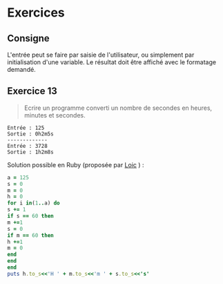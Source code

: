 # Exercices
## Consigne
L'entrée peut se faire par saisie de l'utilisateur, ou simplement par initialisation d'une variable. Le résultat doit être affiché avec le formatage demandé.

## Exercice 13
>Ecrire un programme converti un nombre de secondes en heures, minutes et secondes.
```
Entrée : 125
Sortie : 0h2m5s
-------------
Entrée : 3728
Sortie : 1h2m8s
```

Solution possible en Ruby (proposée par [Loic](https://github.com/EuryX) )  :
```Ruby
a = 125
s = 0
m = 0
h = 0
for i in(1..a) do
s += 1
if s == 60 then
m +=1
s = 0
if m == 60 then
h +=1
m = 0
end
end
end
puts h.to_s<<'H ' + m.to_s<<'m ' + s.to_s<<'s'
```
